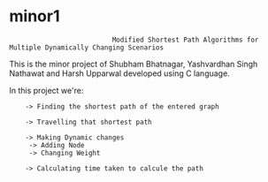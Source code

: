 # minor1
                              Modified Shortest Path Algorithms for Multiple Dynamically Changing Scenarios

This is the minor project of Shubham Bhatnagar, Yashvardhan Singh Nathawat and Harsh Upparwal developed using C language.

In this project we're:
    
		-> Finding the shortest path of the entered graph 
    
		-> Travelling that shortest path
    
		-> Making Dynamic changes
         -> Adding Node
         -> Changing Weight
    
		-> Calculating time taken to calcule the path
